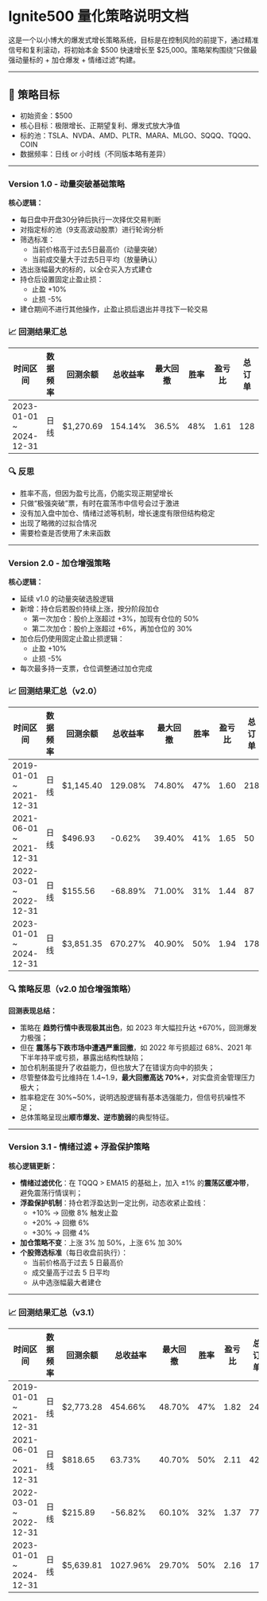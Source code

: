 # Ignite500 量化策略说明文档

这是一个以小博大的爆发式增长策略系统，目标是在控制风险的前提下，通过精准信号和复利滚动，将初始本金 $500 快速增长至 $25,000。策略架构围绕“只做最强动量标的 + 加仓爆发 + 情绪过滤”构建。

---

## 📌 策略目标

- 初始资金：$500
- 核心目标：极限增长、正期望复利、爆发式放大净值
- 标的池：TSLA、NVDA、AMD、PLTR、MARA、MLGO、SQQQ、TQQQ、COIN
- 数据频率：日线 or 小时线（不同版本略有差异）

---

### Version 1.0 - 动量突破基础策略

**核心逻辑：**
- 每日盘中开盘30分钟后执行一次择优交易判断
- 对指定标的池（9支高波动股票）进行轮询分析
- 筛选标准：
  - 当前价格高于过去5日最高价（动量突破）
  - 当前成交量大于过去5日平均（放量确认）
- 选出涨幅最大的标的，以全仓买入方式建仓
- 持仓后设置固定止盈止损：
  - 止盈 +10%
  - 止损 -5%
- 建仓期间不进行其他操作，止盈止损后退出并寻找下一轮交易


### 📈 回测结果汇总
| 时间区间 | 数据频率 | 回测余额      | 总收益率 | 最大回撤 | 胜率 | 盈亏比 | 总订单 |
|----------|----------|-----------|------------|-----------|------|--------|---------|
| 2023-01-01 ~ 2024-12-31 | 日线 | $1,270.69 | 154.14% | 36.5% | 48% | 1.61 | 128 |


### 🔍 反思

- 胜率不高，但因为盈亏比高，仍能实现正期望增长
- 只做“极强突破”票，有时在震荡市中信号会过于激进
- 没有加入盘中加仓、情绪过滤等机制，增长速度有限但结构稳定
- 出现了略微的过拟合情况
- 需要检查是否使用了未来函数

---

### Version 2.0 - 加仓增强策略

**核心逻辑：**
- 延续 v1.0 的动量突破选股逻辑
- 新增：持仓后若股价持续上涨，按分阶段加仓
  - 第一次加仓：股价上涨超过 +3%，加现有仓位的 50%
  - 第二次加仓：股价上涨超过 +6%，再加仓位的 30%
- 加仓后仍使用固定止盈止损逻辑：
  - 止盈 +10%
  - 止损 -5%
- 每次最多持一支票，仓位调整通过加仓完成

### 📈 回测结果汇总（v2.0）

| 时间区间 | 数据频率 | 回测余额  | 总收益率 | 最大回撤 | 胜率 | 盈亏比 | 总订单 |
|----------|----------|-------|-----------|------------|------|--------|---------|
| 2019-01-01 ~ 2021-12-31 | 日线 | $1,145.40 | 129.08% | 74.80% | 47% | 1.60 | 218 |
| 2021-06-01 ~ 2021-12-31 | 日线 | $496.93 | -0.62% | 39.40% | 41% | 1.65 | 50 |
| 2022-03-01 ~ 2022-12-31 | 日线 | $155.56 | -68.89% | 71.00% | 31% | 1.44 | 87 |
| 2023-01-01 ~ 2024-12-31 | 日线 | $3,851.35 | 670.27% | 40.90% | 50% | 1.94 | 178 |

### 🔍 策略反思（v2.0 加仓增强策略）

**回测表现总结：**
- 策略在 **趋势行情中表现极其出色**，如 2023 年大幅拉升达 +670%，回测爆发力极强；
- 但在 **震荡与下跌市场中遭遇严重回撤**，如 2022 年亏损超过 68%、2021 年下半年持平或亏损，暴露出结构性缺陷；
- 加仓机制虽提升了收益能力，但也放大了在错误方向中的损失；
- 尽管整体盈亏比维持在 1.4~1.9，**最大回撤高达 70%+**，对实盘资金管理压力极大；
- 胜率稳定在 30%~50%，说明选股逻辑有基本选强能力，但信号抗噪性不足；
- 总体策略呈现出**顺市爆发、逆市脆弱**的典型特征。

---

### Version 3.1 - 情绪过滤 + 浮盈保护策略

**核心逻辑更新：**
- **情绪过滤优化**：在 TQQQ > EMA15 的基础上，加入 ±1% 的**震荡区缓冲带**，避免震荡行情误判；
- **浮盈保护机制**：持仓若浮盈达到一定比例，动态收紧止盈线：
  - +10% → 回撤 8% 触发止盈  
  - +20% → 回撤 6%  
  - +30% → 回撤 4%  
- **加仓策略不变**：上涨 3% 加 50%，上涨 6% 加 30%
- **个股筛选标准**（每日收盘前执行）：
  - 当前价格高于过去 5 日最高价  
  - 成交量高于过去 5 日平均  
  - 从中选涨幅最大者建仓

---

### 📈 回测结果汇总（v3.1）

| 时间区间                | 数据频率 | 回测余额   | 总收益率   | 最大回撤 | 胜率 | 盈亏比 | 总订单 |
|-------------------------|----------|------------|------------|-----------|------|--------|---------|
| 2019-01-01 ~ 2021-12-31 | 日线     | $2,773.28  | 454.66%    | 48.70%    | 47%  | 1.82   | 240     |
| 2021-06-01 ~ 2021-12-31 | 日线     | $818.65    | 63.73%     | 40.70%    | 50%  | 2.11   | 42      |
| 2022-03-01 ~ 2022-12-31 | 日线     | $215.89    | -56.82%    | 60.10%    | 32%  | 1.37   | 77      |
| 2023-01-01 ~ 2024-12-31 | 日线     | $5,639.81  | 1027.96%   | 29.70%    | 50%  | 2.16   | 173     |


